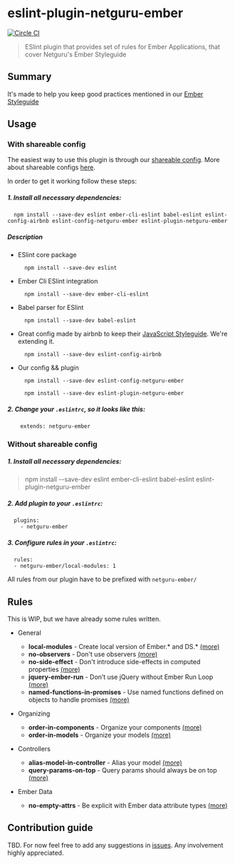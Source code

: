 # eslint-plugin-netguru-ember

[![Circle CI](https://circleci.com/gh/netguru/eslint-plugin-netguru-ember.svg?style=svg&circle-token=58c1b942a91ecd67eed15502a5df51b3d1504f35)](https://circleci.com/gh/netguru/eslint-plugin-netguru-ember)

> ESlint plugin that provides set of rules for Ember Applications, that cover Netguru's Ember Styleguide

## Summary

It's made to help you keep good practices mentioned in our [Ember Styleguide](https://github.com/netguru/ember-styleguide)

## Usage

### With shareable config

The easiest way to use this plugin is through our [shareable config](https://github.com/netguru/eslint-config-netguru-ember). More about shareable configs [here](http://eslint.org/docs/developer-guide/shareable-configs.html).

In order to get it working follow these steps:

##### 1. Install all necessary dependencies:

  ```shell
    npm install --save-dev eslint ember-cli-eslint babel-eslint eslint-config-airbnb eslint-config-netguru-ember eslint-plugin-netguru-ember
  ```

##### Description

* ESlint core package
  ```shell
    npm install --save-dev eslint
  ```

* Ember Cli ESlint integration
  ```shell
    npm install --save-dev ember-cli-eslint
  ```

* Babel parser for ESlint
  ```shell
    npm install --save-dev babel-eslint
  ```

* Great config made by airbnb to keep their [JavaScript Styleguide](https://github.com/airbnb/javascript). We're extending it.
  ```shell
    npm install --save-dev eslint-config-airbnb
  ```

* Our config && plugin
  ```shell
    npm install --save-dev eslint-config-netguru-ember
  ```

  ```shell
    npm install --save-dev eslint-plugin-netguru-ember
  ```


##### 2. Change your `.eslintrc`, so it looks like this:

  ```shell
      extends: netguru-ember
  ```

### Without shareable config

##### 1. Install all necessary dependencies:

> npm install --save-dev eslint ember-cli-eslint babel-eslint eslint-plugin-netguru-ember

##### 2. Add plugin to your `.eslintrc`:

  ```shell
    plugins:
      - netguru-ember
  ```
##### 3. Configure rules in your `.eslintrc`:

  ```shell
    rules:
    - netguru-ember/local-modules: 1
  ```

All rules from our plugin have to be prefixed with `netguru-ember/`

## Rules

This is WIP, but we have already some rules written.

* General
  * **local-modules** - Create local version of Ember.* and DS.* [(more)](https://github.com/netguru/ember-styleguide#create-local-version-of-ember-and-ds)
  * **no-observers** - Don't use observers [(more)](https://github.com/netguru/ember-styleguide#dont-use-observers)
  * **no-side-effect** - Don't introduce side-effects in computed properties [(more)](https://github.com/netguru/ember-styleguide#dont-introduce-side-effects-in-computed-properties)
  * **jquery-ember-run** - Don’t use jQuery without Ember Run Loop [(more)](https://github.com/netguru/ember-styleguide#dont-use-jquery-without-ember-run-loop)
  * **named-functions-in-promises** - Use named functions defined on objects to handle promises [(more)](https://github.com/netguru/ember-styleguide#use-named-functions-defined-on-objects-to-handle-promises)

* Organizing
  * **order-in-components** - Organize your components [(more)](https://github.com/netguru/ember-styleguide#organize-your-components)
  * **order-in-models** - Organize your models [(more)](https://github.com/netguru/ember-styleguide#organize-your-models)

* Controllers
  * **alias-model-in-controller** - Alias your model [(more)](https://github.com/netguru/ember-styleguide#alias-your-model)
  * **query-params-on-top** - Query params should always be on top [(more)](https://github.com/netguru/ember-styleguide#query-params-should-always-be-on-top)

* Ember Data
  * **no-empty-attrs** - Be explicit with Ember data attribute types [(more)](https://github.com/netguru/ember-styleguide#be-explicit-with-ember-data-attribute-types)

## Contribution guide

TBD. For now feel free to add any suggestions in [issues](https://github.com/netguru/eslint-plugin-netguru-ember/issues). Any involvement highly appreciated.


